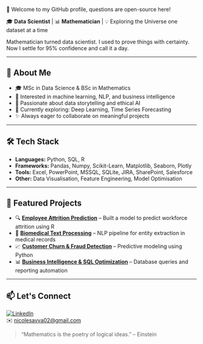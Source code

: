 👋 Welcome to my GitHub profile, questions are open-source here!

🎓 **Data Scientist** | 📊 **Mathematician** | 💡 Exploring the Universe one dataset at a time

Mathematician turned data scientist. I used to prove things with certainty. Now I settle for 95% confidence and call it a day.

---

## 🚀 About Me

- 🎓 MSc in Data Science & BSc in Mathematics  
- 📌 Interested in machine learning, NLP, and business intelligence  
- 🧠 Passionate about data storytelling and ethical AI  
- 🌱 Currently exploring: Deep Learning, Time Series Forecasting  
- ✨ Always eager to collaborate on meaningful projects

---

## 🛠️ Tech Stack

- **Languages:** Python, SQL, R
- **Frameworks:** Pandas, Numpy, Scikit-Learn, Matplotlib, Seaborn, Plotly
- **Tools:** Excel, PowerPoint, MSSQL, SQLite, JIRA, SharePoint, Salesforce 
- **Other:** Data Visualisation, Feature Engineering, Model Optimisation

---

## 📌 Featured Projects

- 🔍 **[Employee Attrition Prediction](#)** – Built a model to predict workforce attrition using R
- 🧬 **[Biomedical Text Processing](#)** – NLP pipeline for entity extraction in medical records
- 📈 **[Customer Churn & Fraud Detection](#)** – Predictive modeling using Python
- 📊 **[Business Intelligence & SQL Optimization](#)** – Database queries and reporting automation

---

## 📫 Let's Connect

[![LinkedIn](https://img.shields.io/badge/LinkedIn-blue?logo=linkedin)](https://linkedin.com/in/fereniki-savva)  
✉️ nicolesavva02@gmail.com
> “Mathematics is the poetry of logical ideas.” – Einstein
